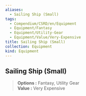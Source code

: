 ```yaml
---
aliases:
  - Sailing Ship (Small)
tags:
  - Compendium/CSRD/en/Equipment
  - Equipment/Fantasy
  - Equipment/Utility-Gear
  - Equipment/Value/Very-Expensive
title: Sailing Ship (Small)
collection: Equipment
kind: Equipment
---
```

## Sailing Ship (Small)  
  
>  
> **Options :** Fantasy, Utility Gear  
> **Value :** Very Expensive